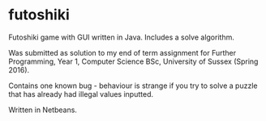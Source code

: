 # futoshiki

Futoshiki game with GUI written in Java.
Includes a solve algorithm.

Was submitted as solution to my end of term assignment for Further Programming, Year 1, Computer Science BSc, University of Sussex (Spring 2016).

Contains one known bug - behaviour is strange if you try to solve a puzzle that has already had illegal values inputted.

Written in Netbeans.
